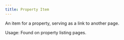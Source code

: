 ```yaml
---
title: Property Item
---
```


An item for a property, serving as a link to another page.

Usage: Found on property listing pages.
